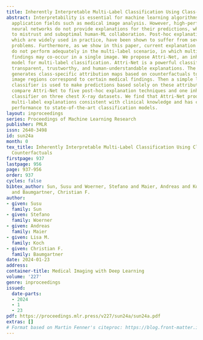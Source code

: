 ```yaml
---
title: Inherently Interpretable Multi-Label Classification Using Class-Specific Counterfactuals
abstract: Interpretability is essential for machine learning algorithms in high-stakes
  application fields such as medical image analysis. However, high-performing black-box
  neural networks do not provide explanations for their predictions, which can lead
  to mistrust and suboptimal human-ML collaboration. Post-hoc explanation techniques,
  which are widely used in practice, have been shown to suffer from severe conceptual
  problems. Furthermore, as we show in this paper, current explanation techniques
  do not perform adequately in the multi-label scenario, in which multiple medical
  findings may co-occur in a single image. We propose Attri-Net, an inherently interpretable
  model for multi-label classification. Attri-Net is a powerful classifier that provides
  transparent, trustworthy, and human-understandable explanations. The model first
  generates class-specific attribution maps based on counterfactuals to identify which
  image regions correspond to certain medical findings. Then a simple logistic regression
  classifier is used to make predictions based solely on these attribution maps. We
  compare Attri-Net to five post-hoc explanation techniques and one inherently interpretable
  classifier on three chest X-ray datasets. We find that Attri-Net produces high-quality
  multi-label explanations consistent with clinical knowledge and has comparable classification
  performance to state-of-the-art classification models.
layout: inproceedings
series: Proceedings of Machine Learning Research
publisher: PMLR
issn: 2640-3498
id: sun24a
month: 0
tex_title: Inherently Interpretable Multi-Label Classification Using Class-Specific
  Counterfactuals
firstpage: 937
lastpage: 956
page: 937-956
order: 937
cycles: false
bibtex_author: Sun, Susu and Woerner, Stefano and Maier, Andreas and Koch, Lisa M.
  and Baumgartner, Christian F.
author:
- given: Susu
  family: Sun
- given: Stefano
  family: Woerner
- given: Andreas
  family: Maier
- given: Lisa M.
  family: Koch
- given: Christian F.
  family: Baumgartner
date: 2024-01-23
address:
container-title: Medical Imaging with Deep Learning
volume: '227'
genre: inproceedings
issued:
  date-parts:
  - 2024
  - 1
  - 23
pdf: https://proceedings.mlr.press/v227/sun24a/sun24a.pdf
extras: []
# Format based on Martin Fenner's citeproc: https://blog.front-matter.io/posts/citeproc-yaml-for-bibliographies/
---
```


